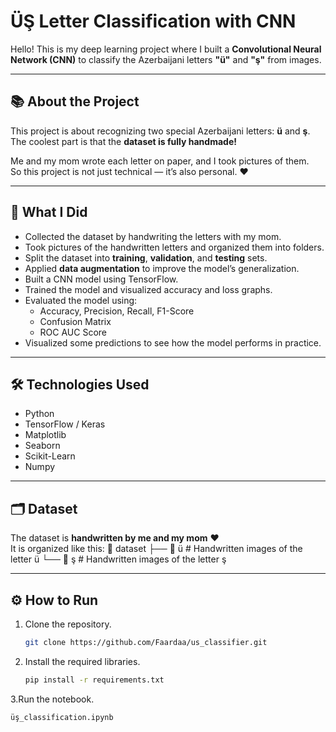 # ÜŞ Letter Classification with CNN

Hello! This is my deep learning project where I built a **Convolutional Neural Network (CNN)** to classify the Azerbaijani letters **"ü"** and **"ş"** from images.

---

## 📚 About the Project

This project is about recognizing two special Azerbaijani letters: **ü** and **ş**.  
The coolest part is that the **dataset is fully handmade!**

Me and my mom wrote each letter on paper, and I took pictures of them.  
So this project is not just technical — it’s also personal. ❤️

---

## 🚀 What I Did
- Collected the dataset by handwriting the letters with my mom.
- Took pictures of the handwritten letters and organized them into folders.
- Split the dataset into **training**, **validation**, and **testing** sets.
- Applied **data augmentation** to improve the model’s generalization.
- Built a CNN model using TensorFlow.
- Trained the model and visualized accuracy and loss graphs.
- Evaluated the model using:
  - Accuracy, Precision, Recall, F1-Score
  - Confusion Matrix
  - ROC AUC Score
- Visualized some predictions to see how the model performs in practice.

---

## 🛠️ Technologies Used
- Python
- TensorFlow / Keras
- Matplotlib
- Seaborn
- Scikit-Learn
- Numpy

---

## 🗂️ Dataset

The dataset is **handwritten by me and my mom** ❤️  
It is organized like this:
  📂 dataset
  ├── 📂 ü # Handwritten images of the letter ü
  └── 📂 ş # Handwritten images of the letter ş


---

## ⚙️ How to Run

1. Clone the repository.
   ```bash
   git clone https://github.com/Faardaa/us_classifier.git
   
2. Install the required libraries.
   ```bash
   pip install -r requirements.txt
   
3.Run the notebook.
  ```bash
  üş_classification.ipynb
